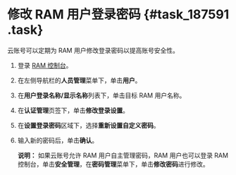 # 修改 RAM 用户登录密码 {#task_187591 .task}

云账号可以定期为 RAM 用户修改登录密码以提高账号安全性。

1.  登录 [RAM 控制台](https://ram.console.aliyun.com/)。
2.  在左侧导航栏的**人员管理**菜单下，单击**用户**。
3.  在**用户登录名称/显示名称**列表下，单击目标 RAM 用户名称。
4.  在**认证管理**页签下，单击**修改登录设置**。
5.  在**设置登录密码**区域下，选择**重新设置自定义密码**。
6.  输入新的密码后，单击**确认**。 

    **说明：** 如果云账号允许 RAM 用户自主管理密码，RAM 用户也可以登录 RAM 控制台，单击**安全管理**，在**密码管理**菜单下，单击**修改密码**进行修改。


